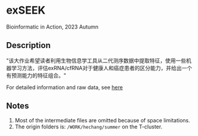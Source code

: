 # exSEEK
Bioinformatic in Action, 2023 Autumn 

## Description

"该大作业希望读者利用生物信息学工具从二代测序数据中提取特征，使用一些机器学习方法，评估exRNA/cfRNA对于健康人和癌症患者的区分能力，并给出一个有预测能力的特征组合。"

For detailed information and raw data, see [here](https://book.ncrnalab.org/teaching/part-v.-assignments/1.quiz_exrna)

## Notes

1. Most of the intermediate files are omitted because of space limitations.
2. The origin folders is: `/WORK/hechang/summer` on the T-cluster.

